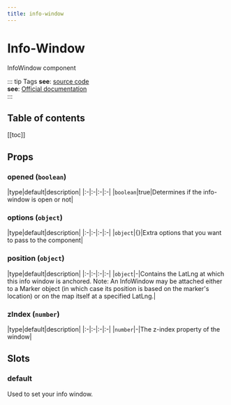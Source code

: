 ```yaml
---
title: info-window
---
```

# Info-Window
InfoWindow component

::: tip Tags
**see**: [source code](/guide/info-window.html#source-code)<br />**see**: [Official documentation](https://developers.google.com/maps/documentation/javascript/infowindows)<br />
:::

## Table of contents
[[toc]]

## Props

### opened (`boolean`)


|type|default|description|
|:-|:-|:-|:-|
|`boolean`|true|Determines if the info-window is open or not|
### options (`object`)


|type|default|description|
|:-|:-|:-|:-|
|`object`|{}|Extra options that you want to pass to the component|
### position (`object`)


|type|default|description|
|:-|:-|:-|:-|
|`object`|-|Contains the LatLng at which this info window is anchored.
Note: An InfoWindow may be attached either to a Marker object
(in which case its position is based on the marker's location)
or on the map itself at a specified LatLng.|
### zIndex (`number`)


|type|default|description|
|:-|:-|:-|:-|
|`number`|-|The z-index property of the window|


## Slots

### default
Used to set your info window.

